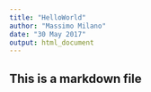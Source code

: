 ```yaml
---
title: "HelloWorld"
author: "Massimo Milano"
date: "30 May 2017"
output: html_document
---
```


## This is a markdown file
